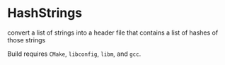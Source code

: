 # HashStrings
convert a list of strings into a header file that contains a list of hashes of those strings

Build requires `CMake`, `libconfig`, `libm`, and `gcc`.
